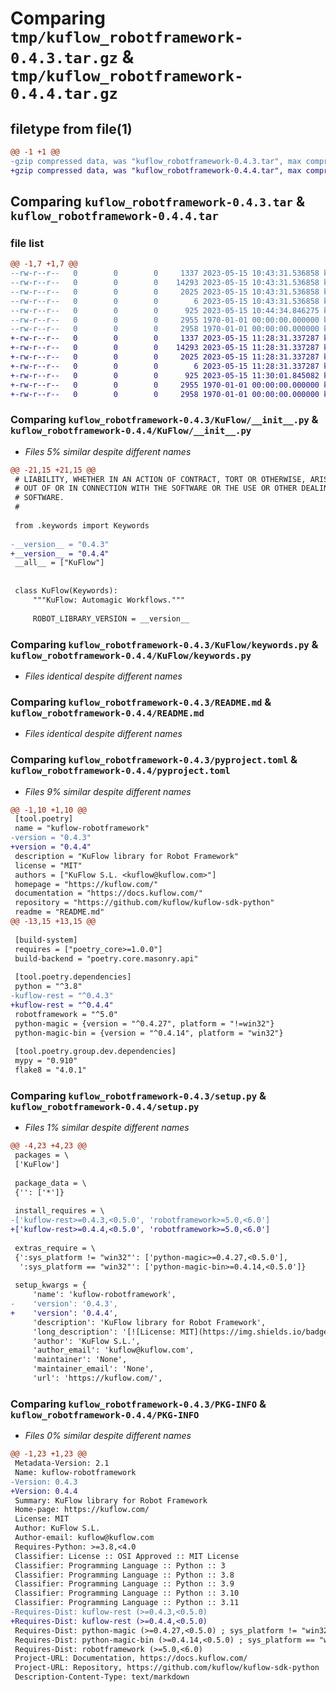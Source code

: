 # Comparing `tmp/kuflow_robotframework-0.4.3.tar.gz` & `tmp/kuflow_robotframework-0.4.4.tar.gz`

## filetype from file(1)

```diff
@@ -1 +1 @@
-gzip compressed data, was "kuflow_robotframework-0.4.3.tar", max compression
+gzip compressed data, was "kuflow_robotframework-0.4.4.tar", max compression
```

## Comparing `kuflow_robotframework-0.4.3.tar` & `kuflow_robotframework-0.4.4.tar`

### file list

```diff
@@ -1,7 +1,7 @@
--rw-r--r--   0        0        0     1337 2023-05-15 10:43:31.536858 kuflow_robotframework-0.4.3/KuFlow/__init__.py
--rw-r--r--   0        0        0    14293 2023-05-15 10:43:31.536858 kuflow_robotframework-0.4.3/KuFlow/keywords.py
--rw-r--r--   0        0        0     2025 2023-05-15 10:43:31.536858 kuflow_robotframework-0.4.3/README.md
--rw-r--r--   0        0        0        6 2023-05-15 10:43:31.536858 kuflow_robotframework-0.4.3/VERSION
--rw-r--r--   0        0        0      925 2023-05-15 10:44:34.846275 kuflow_robotframework-0.4.3/pyproject.toml
--rw-r--r--   0        0        0     2955 1970-01-01 00:00:00.000000 kuflow_robotframework-0.4.3/setup.py
--rw-r--r--   0        0        0     2958 1970-01-01 00:00:00.000000 kuflow_robotframework-0.4.3/PKG-INFO
+-rw-r--r--   0        0        0     1337 2023-05-15 11:28:31.337287 kuflow_robotframework-0.4.4/KuFlow/__init__.py
+-rw-r--r--   0        0        0    14293 2023-05-15 11:28:31.337287 kuflow_robotframework-0.4.4/KuFlow/keywords.py
+-rw-r--r--   0        0        0     2025 2023-05-15 11:28:31.337287 kuflow_robotframework-0.4.4/README.md
+-rw-r--r--   0        0        0        6 2023-05-15 11:28:31.337287 kuflow_robotframework-0.4.4/VERSION
+-rw-r--r--   0        0        0      925 2023-05-15 11:30:01.845082 kuflow_robotframework-0.4.4/pyproject.toml
+-rw-r--r--   0        0        0     2955 1970-01-01 00:00:00.000000 kuflow_robotframework-0.4.4/setup.py
+-rw-r--r--   0        0        0     2958 1970-01-01 00:00:00.000000 kuflow_robotframework-0.4.4/PKG-INFO
```

### Comparing `kuflow_robotframework-0.4.3/KuFlow/__init__.py` & `kuflow_robotframework-0.4.4/KuFlow/__init__.py`

 * *Files 5% similar despite different names*

```diff
@@ -21,15 +21,15 @@
 # LIABILITY, WHETHER IN AN ACTION OF CONTRACT, TORT OR OTHERWISE, ARISING FROM,
 # OUT OF OR IN CONNECTION WITH THE SOFTWARE OR THE USE OR OTHER DEALINGS IN THE
 # SOFTWARE.
 #
 
 from .keywords import Keywords
 
-__version__ = "0.4.3"
+__version__ = "0.4.4"
 __all__ = ["KuFlow"]
 
 
 class KuFlow(Keywords):
     """KuFlow: Automagic Workflows."""
 
     ROBOT_LIBRARY_VERSION = __version__
```

### Comparing `kuflow_robotframework-0.4.3/KuFlow/keywords.py` & `kuflow_robotframework-0.4.4/KuFlow/keywords.py`

 * *Files identical despite different names*

### Comparing `kuflow_robotframework-0.4.3/README.md` & `kuflow_robotframework-0.4.4/README.md`

 * *Files identical despite different names*

### Comparing `kuflow_robotframework-0.4.3/pyproject.toml` & `kuflow_robotframework-0.4.4/pyproject.toml`

 * *Files 9% similar despite different names*

```diff
@@ -1,10 +1,10 @@
 [tool.poetry]
 name = "kuflow-robotframework"
-version = "0.4.3"
+version = "0.4.4"
 description = "KuFlow library for Robot Framework"
 license = "MIT"
 authors = ["KuFlow S.L. <kuflow@kuflow.com>"]
 homepage = "https://kuflow.com/"
 documentation = "https://docs.kuflow.com/"
 repository = "https://github.com/kuflow/kuflow-sdk-python"
 readme = "README.md"
@@ -13,15 +13,15 @@
 
 [build-system]
 requires = ["poetry_core>=1.0.0"]
 build-backend = "poetry.core.masonry.api"
 
 [tool.poetry.dependencies]
 python = "^3.8"
-kuflow-rest = "^0.4.3"
+kuflow-rest = "^0.4.4"
 robotframework = "^5.0"
 python-magic = {version = "^0.4.27", platform = "!=win32"}
 python-magic-bin = {version = "^0.4.14", platform = "win32"}
 
 [tool.poetry.group.dev.dependencies]
 mypy = "0.910"
 flake8 = "4.0.1"
```

### Comparing `kuflow_robotframework-0.4.3/setup.py` & `kuflow_robotframework-0.4.4/setup.py`

 * *Files 1% similar despite different names*

```diff
@@ -4,23 +4,23 @@
 packages = \
 ['KuFlow']
 
 package_data = \
 {'': ['*']}
 
 install_requires = \
-['kuflow-rest>=0.4.3,<0.5.0', 'robotframework>=5.0,<6.0']
+['kuflow-rest>=0.4.4,<0.5.0', 'robotframework>=5.0,<6.0']
 
 extras_require = \
 {':sys_platform != "win32"': ['python-magic>=0.4.27,<0.5.0'],
  ':sys_platform == "win32"': ['python-magic-bin>=0.4.14,<0.5.0']}
 
 setup_kwargs = {
     'name': 'kuflow-robotframework',
-    'version': '0.4.3',
+    'version': '0.4.4',
     'description': 'KuFlow library for Robot Framework',
     'long_description': '[![License: MIT](https://img.shields.io/badge/License-MIT-green.svg)](https://github.com/kuflow/kuflow-sdk-python/blob/master/LICENSE)\n[![Python](https://img.shields.io/pypi/pyversions/kuflow-robotframework.svg)](https://pypi.org/project/kuflow-robotframework)\n[![PyPI](https://img.shields.io/pypi/v/kuflow-robotframework.svg)](https://pypi.org/project/kuflow-robotframework)\n\n# KuFlow Robot Framework\n\nThis library provides keywords to interact with the KuFlow API from a Robot Framework Robot. Its purpose is to facilitate interaction from the robot logic (RPA). Its use helps to keep the manipulation of robot results by Workflow decoupled as much as possible.\n\nList of available keywords:\n\n#### Set Client Authentication\n\n> Configure the client authentication in order to execute keywords against Rest API\n\n#### Append Log Message\n\n> Add a log entry to the task\n\n#### Claim Task\n\n> Allow to claim a task\n\n#### Retrieve Process\n\n> Allow to get a process by ID\n\n#### Retrieve Task\n\n> Allow to get a task by ID\n\n#### Save Element Document\n\n> Save a element task of type document\n\n#### Delete Element Document\n\n> Allow to delete a specific document from an element of document type using its id.\n\n#### Save Element\n\n> Save a element task\n\n#### Delete Element\n\n> Allow to delete task element by specifying the item definition code.\n\n#### Convert To Principal Item\n\n> Given an Id of a Principal user, create an item that represents a reference to the Principal.\n\n#### Convert To Document Item From Uri\n\n> Given an Id of a Document or the URI reference of a Document, create an item that represents a reference to the Document elementand can be used.\n\n## Documentation\n\nMore detailed docs are available in the [documentation pages](https://docs.kuflow.com/developers/).\n\n## Contributing\n\nWe are happy to receive your help and comments, together we will dance a wonderful KuFlow. Please review our [contribution guide](CONTRIBUTING.md).\n\n## License\n\n[MIT License](https://github.com/kuflow/kuflow-sdk-python/blob/master/LICENSE)\n',
     'author': 'KuFlow S.L.',
     'author_email': 'kuflow@kuflow.com',
     'maintainer': 'None',
     'maintainer_email': 'None',
     'url': 'https://kuflow.com/',
```

### Comparing `kuflow_robotframework-0.4.3/PKG-INFO` & `kuflow_robotframework-0.4.4/PKG-INFO`

 * *Files 0% similar despite different names*

```diff
@@ -1,23 +1,23 @@
 Metadata-Version: 2.1
 Name: kuflow-robotframework
-Version: 0.4.3
+Version: 0.4.4
 Summary: KuFlow library for Robot Framework
 Home-page: https://kuflow.com/
 License: MIT
 Author: KuFlow S.L.
 Author-email: kuflow@kuflow.com
 Requires-Python: >=3.8,<4.0
 Classifier: License :: OSI Approved :: MIT License
 Classifier: Programming Language :: Python :: 3
 Classifier: Programming Language :: Python :: 3.8
 Classifier: Programming Language :: Python :: 3.9
 Classifier: Programming Language :: Python :: 3.10
 Classifier: Programming Language :: Python :: 3.11
-Requires-Dist: kuflow-rest (>=0.4.3,<0.5.0)
+Requires-Dist: kuflow-rest (>=0.4.4,<0.5.0)
 Requires-Dist: python-magic (>=0.4.27,<0.5.0) ; sys_platform != "win32"
 Requires-Dist: python-magic-bin (>=0.4.14,<0.5.0) ; sys_platform == "win32"
 Requires-Dist: robotframework (>=5.0,<6.0)
 Project-URL: Documentation, https://docs.kuflow.com/
 Project-URL: Repository, https://github.com/kuflow/kuflow-sdk-python
 Description-Content-Type: text/markdown
```

